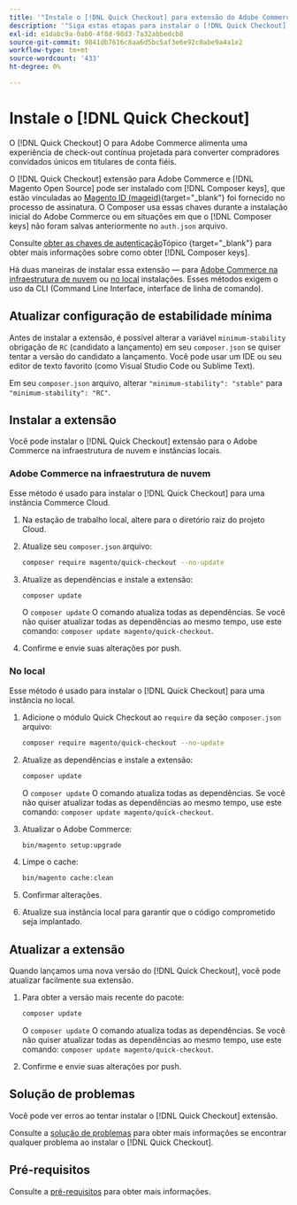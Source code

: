 ```yaml
---
title: '"Instale o [!DNL Quick Checkout] para extensão do Adobe Commerce"'
description: '"Siga estas etapas para instalar o [!DNL Quick Checkout] no seu projeto do Adobe Commerce."'
exl-id: e1dabc9a-0ab0-4f8d-98d3-7a32abbedcb8
source-git-commit: 9841db7616c8aa6d5bc5af3e6e92c0abe9a4a1e2
workflow-type: tm+mt
source-wordcount: '433'
ht-degree: 0%

---
```


# Instale o [!DNL Quick Checkout]

O [!DNL Quick Checkout] O para Adobe Commerce alimenta uma experiência de check-out contínua projetada para converter compradores convidados únicos em titulares de conta fiéis.

O [!DNL Quick Checkout] extensão para Adobe Commerce e [!DNL Magento Open Source] pode ser instalado com [!DNL Composer keys], que estão vinculadas ao [Magento ID (mageid)](https://devdocs.magento.com/marketplace/sellers/profile-personal.html#field-descriptions){target=&quot;_blank&quot;} foi fornecido no processo de assinatura. O Composer usa essas chaves durante a instalação inicial do Adobe Commerce ou em situações em que o [!DNL Composer keys] não foram salvas anteriormente no `auth.json` arquivo.

Consulte [obter as chaves de autenticação](https://devdocs.magento.com/guides/v2.4/install-gde/prereq/connect-auth.html)Tópico {target=&quot;_blank&quot;} para obter mais informações sobre como obter [!DNL Composer keys].

Há duas maneiras de instalar essa extensão — para [Adobe Commerce na infraestrutura de nuvem](#magento-commerce-cloud) ou [no local](#on-premises) instalações. Esses métodos exigem o uso da CLI (Command Line Interface, interface de linha de comando).

## Atualizar configuração de estabilidade mínima

Antes de instalar a extensão, é possível alterar a variável `minimum-stability` obrigação de `RC` (candidato a lançamento) em seu `composer.json` se quiser tentar a versão do candidato a lançamento. Você pode usar um IDE ou seu editor de texto favorito (como Visual Studio Code ou Sublime Text).

Em seu `composer.json` arquivo, alterar `"minimum-stability": "stable"` para `"minimum-stability": "RC"`.

## Instalar a extensão

Você pode instalar o [!DNL Quick Checkout] extensão para o Adobe Commerce na infraestrutura de nuvem e instâncias locais.

### Adobe Commerce na infraestrutura de nuvem

Esse método é usado para instalar o [!DNL Quick Checkout] para uma instância Commerce Cloud.

1. Na estação de trabalho local, altere para o diretório raiz do projeto Cloud.

1. Atualize seu `composer.json` arquivo:

   ```bash
   composer require magento/quick-checkout --no-update
   ```

1. Atualize as dependências e instale a extensão:

   ```bash
   composer update
   ```

   O `composer update` O comando atualiza todas as dependências. Se você não quiser atualizar todas as dependências ao mesmo tempo, use este comando: `composer update magento/quick-checkout`.

1. Confirme e envie suas alterações por push.

### No local

Esse método é usado para instalar o [!DNL Quick Checkout] para uma instância no local.

1. Adicione o módulo Quick Checkout ao `require` da seção `composer.json` arquivo:

   ```bash
   composer require magento/quick-checkout --no-update
   ```

1. Atualize as dependências e instale a extensão:

   ```bash
   composer update
   ```

   O `composer update` O comando atualiza todas as dependências. Se você não quiser atualizar todas as dependências ao mesmo tempo, use este comando: `composer update magento/quick-checkout`.

1. Atualizar o Adobe Commerce:

   ```bash
   bin/magento setup:upgrade
   ```

1. Limpe o cache:

   ```bash
   bin/magento cache:clean
   ```

1. Confirmar alterações.
1. Atualize sua instância local para garantir que o código comprometido seja implantado.

## Atualizar a extensão

Quando lançamos uma nova versão do [!DNL Quick Checkout], você pode atualizar facilmente sua extensão.

1. Para obter a versão mais recente do pacote:

   ```bash
   composer update
   ```

   O `composer update` O comando atualiza todas as dependências. Se você não quiser atualizar todas as dependências ao mesmo tempo, use este comando: `composer update magento/quick-checkout`.

1. Confirme e envie suas alterações por push.

## Solução de problemas

Você pode ver erros ao tentar instalar o [!DNL Quick Checkout] extensão.

Consulte a [solução de problemas](../quick-checkout/troubleshooting.md) para obter mais informações se encontrar qualquer problema ao instalar o [!DNL Quick Checkout].

## Pré-requisitos

Consulte a [pré-requisitos](../quick-checkout/prerequisites.md) para obter mais informações.
